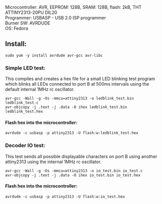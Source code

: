 Microcontroller: AVR, EEPROM: 128B, SRAM: 128B, flash: 2kB, THT ATTINY2313-20PU DIL20  
Programmer: USBASP - USB 2.0 ISP programmer  
Burner SW: AVRDUDE  
OS: Fedora  
    
## Install:
```
sudo yum -y install avrdude avr-gcc avr-libc
```

### Simple LED test:
This compiles and creates a hex file for a small LED blinking test program which blinks all LEDs connected to port B at 500ms intervals using the default internal 1MHz rc oscillator.
```
avr-gcc -Wall -g -Os -mmcu=attiny2313 -o ledblink_test.bin ledblink_test.c  
avr-objcopy -j .text -j .data -O ihex ledblink_test.bin ledblink_test.hex  
```
  
#### Flash hex into the microcontroller:
```
avrdude -c usbasp -p attiny2313 -U flash:w:ledblink_test.hex
```

### Decoder IO test:
This test sends all possible displayable characters on port B using another attiny2313 using the internal 1MHz rc oscillator.
```
avr-gcc -Wall -g -Os -mmcu=attiny2313 -o io_test.bin io_test.c  
avr-objcopy -j .text -j .data -O ihex io_test.bin io_test.hex  
```
  
#### Flash hex into the microcontroller:
```
avrdude -c usbasp -p attiny2313 -U flash:w:io_test.hex
```
